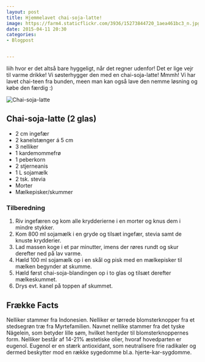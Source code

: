 ```yaml
---
layout: post
title: Hjemmelavet chai-soja-latte!
image: https://farm4.staticflickr.com/3936/15273844720_1aea461bc3_n.jpg
date: 2015-04-11 20:30
categories:
- Blogpost


---
```

Iiih hvor er det altså bare hyggeligt, når det regner udenfor! Det er lige vejr til varme drikke! Vi søsterhygger den med en chai-soja-latte! Mmmh! Vi har lavet chai-teen fra bunden, meen man kan også lave den nemme løsning og købe den færdig :)



![Chai-soja-latte](https://farm6.staticflickr.com/5572/14962712265_e70f21364a_o.png) 


## Chai-soja-latte (2 glas)
- 2 cm ingefær
- 2 kanelstænger á 5 cm
- 3 nelliker 
- 1 kardemommefrø
- 1 peberkorn 
- 2 stjerneanis
- 1 L sojamælk
- 2 tsk. stevia
- Morter 
- Mælkepisker/skummer



### Tilberedning
1. Riv ingefæren og kom alle krydderierne i en morter og knus dem i mindre stykker.
2. Kom 800 ml sojamælk i en gryde og tilsæt ingefær, stevia samt de knuste krydderier.
3. Lad massen koge i et par minutter, imens der røres rundt og skur derefter ned på lav varme. 
4. Hæld 100 ml sojamælk op i en skål og pisk med en mælkepisker til mælken begynder at skumme.
5. Hæld først chai-soja-blandingen op i to glas og tilsæt derefter mælkeskummet.
6. Drys evt. kanel på toppen af skummet.









## Frække Facts
Nelliker stammer fra Indonesien. Nelliker er tørrede blomsterknopper fra et stedsegrøn træ fra Myrtefamilien. Navnet nellike stammer fra det tyske Nägelein, som betyder lille søm, hvilket hentyder til blomsterknoppernes form. Nelliker består af 14-21% æstetiske olier, hvoraf hovedparten er eugenol. Eugenol er en stærk antioxidant, som neutralisere frie radikaler og dermed beskytter mod en række sygedomme bl.a. hjerte-kar-sygdomme.
